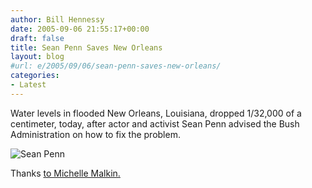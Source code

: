 ```yaml
---
author: Bill Hennessy
date: 2005-09-06 21:55:17+00:00
draft: false
title: Sean Penn Saves New Orleans
layout: blog
#url: e/2005/09/06/sean-penn-saves-new-orleans/
categories:
- Latest
---
```


Water levels in flooded New Orleans, Louisiana, dropped 1/32,000 of a centimeter, today, after actor and activist Sean Penn advised the Bush Administration on how to fix the problem.

![Sean Penn](/wp-content/penn.jpg)


Thanks [to Michelle Malkin.](https://michellemalkin.com/archives/003485.htm)
